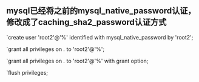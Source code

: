 
## mysql已经将之前的mysql_native_password认证，修改成了caching_sha2_password认证方式

`create user 'root2'@'%' identified with mysql_native_password by 'root2';

`grant all privileges on *.* to 'root2'@'%';

`grant all privileges on *.* to 'root2'@'%' with grant option;

`flush privileges;
